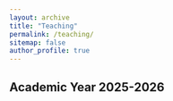 ```yaml
---
layout: archive
title: "Teaching"
permalink: /teaching/
sitemap: false
author_profile: true
---
```



## Academic Year 2025-2026

<!-- - [Computer and System Programming]({{ base_path }}/teaching/csap) -->

<!-- - [Informatica Generale]({{ base_path }}/teaching/informatica-generale) -->
